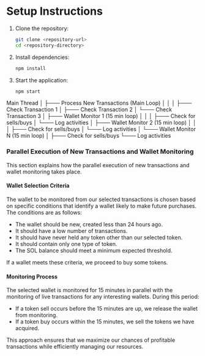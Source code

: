 # Setup Instructions

1. Clone the repository:

   ```bash
   git clone <repository-url>
   cd <repository-directory>
   ```

2. Install dependencies:

   ```bash
   npm install
   ```

3. Start the application:
   ```bash
   npm start
   ```

Main Thread
│
├─── Process New Transactions (Main Loop)
│ │
│ ├─── Check Transaction 1
│ ├─── Check Transaction 2
│ └─── Check Transaction 3
│
├─── Wallet Monitor 1 (15 min loop)
│ │
│ ├─── Check for sells/buys
│ └─── Log activities
│
├─── Wallet Monitor 2 (15 min loop)
│ │
│ ├─── Check for sells/buys
│ └─── Log activities
│
└─── Wallet Monitor N (15 min loop)
│
├─── Check for sells/buys
└─── Log activities

### Parallel Execution of New Transactions and Wallet Monitoring

This section explains how the parallel execution of new transactions and wallet monitoring takes place.

#### Wallet Selection Criteria

The wallet to be monitored from our selected transactions is chosen based on specific conditions that identify a wallet likely to make future purchases. The conditions are as follows:

- The wallet should be new, created less than 24 hours ago.
- It should have a low number of transactions.
- It should have never held any token other than our selected token.
- It should contain only one type of token.
- The SOL balance should meet a minimum expected threshold.

If a wallet meets these criteria, we proceed to buy some tokens.

#### Monitoring Process

The selected wallet is monitored for 15 minutes in parallel with the monitoring of live transactions for any interesting wallets. During this period:

- If a token sell occurs before the 15 minutes are up, we release the wallet from monitoring.
- If a token buy occurs within the 15 minutes, we sell the tokens we have acquired.

This approach ensures that we maximize our chances of profitable transactions while efficiently managing our resources.
